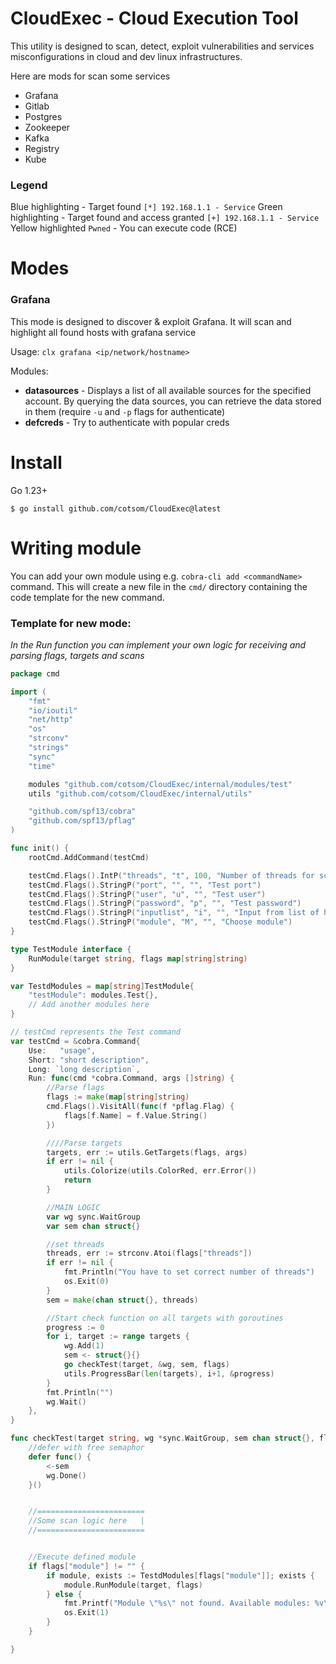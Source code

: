 # CloudExec - Cloud Execution Tool
This utility is designed to scan, detect, exploit vulnerabilities and services misconfigurations in cloud and dev linux infrastructures.

Here are mods for scan some services
- Grafana
- Gitlab
- Postgres
- Zookeeper
- Kafka
- Registry
- Kube

### Legend
Blue highlighting - Target found `[*] 192.168.1.1 - Service`
Green highlighting - Target found and access granted  `[+] 192.168.1.1 - Service`
Yellow highlighted `Pwned` - You can execute code (RCE)


# Modes
### Grafana
This mode  is designed to discover & exploit Grafana. It will scan and highlight all found hosts with grafana service

Usage: `clx grafana <ip/network/hostname>`

Modules:
* **datasources** - Displays a list of all available sources for the specified account. By querying the data sources, you can retrieve the data stored in them (require `-u` and `-p` flags for authenticate)
* **defcreds** - Try to authenticate with popular creds

# Install
Go 1.23+

`$ go install github.com/cotsom/CloudExec@latest`

# Writing module
You can add your own module using e.g. `cobra-cli add <commandName>` command.  This will create a new file in the `cmd/` directory containing the code template for the new command.

### Template for new mode:
*In the Run function you can implement your own logic for receiving and parsing flags, targets and scans*
```go
package cmd

import (
	"fmt"
	"io/ioutil"
	"net/http"
	"os"
	"strconv"
	"strings"
	"sync"
	"time"

	modules "github.com/cotsom/CloudExec/internal/modules/test"
	utils "github.com/cotsom/CloudExec/internal/utils"

	"github.com/spf13/cobra"
	"github.com/spf13/pflag"
)

func init() {
	rootCmd.AddCommand(testCmd)

	testCmd.Flags().IntP("threads", "t", 100, "Number of threads for scan")
	testCmd.Flags().StringP("port", "", "", "Test port")
	testCmd.Flags().StringP("user", "u", "", "Test user")
	testCmd.Flags().StringP("password", "p", "", "Test password")
	testCmd.Flags().StringP("inputlist", "i", "", "Input from list of hosts")
	testCmd.Flags().StringP("module", "M", "", "Choose module")
}

type TestModule interface {
	RunModule(target string, flags map[string]string)
}

var TestdModules = map[string]TestModule{
	"testModule": modules.Test{},
	// Add another modules here
}

// testCmd represents the Test command
var testCmd = &cobra.Command{
	Use:   "usage",
	Short: "short description",
	Long: `long description`,
	Run: func(cmd *cobra.Command, args []string) {
		//Parse flags
		flags := make(map[string]string)
		cmd.Flags().VisitAll(func(f *pflag.Flag) {
			flags[f.Name] = f.Value.String()
		})

		////Parse targets
		targets, err := utils.GetTargets(flags, args)
		if err != nil {
			utils.Colorize(utils.ColorRed, err.Error())
			return
		}

		//MAIN LOGIC
		var wg sync.WaitGroup
		var sem chan struct{}

		//set threads
		threads, err := strconv.Atoi(flags["threads"])
		if err != nil {
			fmt.Println("You have to set correct number of threads")
			os.Exit(0)
		}
		sem = make(chan struct{}, threads)

		//Start check function on all targets with goroutines
		progress := 0
		for i, target := range targets {
			wg.Add(1)
			sem <- struct{}{}
			go checkTest(target, &wg, sem, flags)
			utils.ProgressBar(len(targets), i+1, &progress)
		}
		fmt.Println("")
		wg.Wait()
	},
}

func checkTest(target string, wg *sync.WaitGroup, sem chan struct{}, flags map[string]string) {
	//defer with free semaphor
	defer func() {
		<-sem
		wg.Done()
	}()


	//========================
	//Some scan logic here   |
	//========================


	//Execute defined module
	if flags["module"] != "" {
		if module, exists := TestdModules[flags["module"]]; exists {
			module.RunModule(target, flags)
		} else {
			fmt.Printf("Module \"%s\" not found. Available modules: %v\n", module, TestdModules)
			os.Exit(1)
		}
	}

}
```
